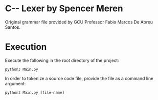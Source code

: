 # C-- Lexer by Spencer Meren

Original grammar file provided by GCU Professor Fabio Marcos De Abreu Santos.

# Execution

Execute the following in the root directory of the project:

    python3 Main.py

In order to tokenize a source code file, provide the file as a command line argument:

    python3 Main.py [file-name]